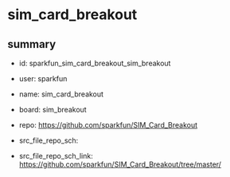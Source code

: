 # sim_card_breakout
 
## summary 
* id: sparkfun_sim_card_breakout_sim_breakout
* user: sparkfun
* name: sim_card_breakout
* board: sim_breakout
* repo: https://github.com/sparkfun/SIM_Card_Breakout



* src_file_repo_sch: 
* src_file_repo_sch_link: https://github.com/sparkfun/SIM_Card_Breakout/tree/master/




